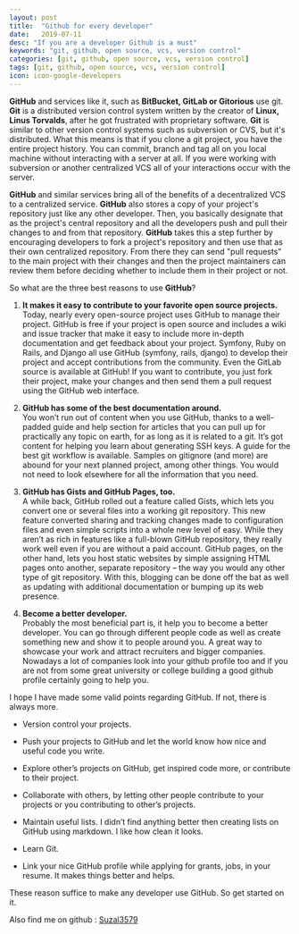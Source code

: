 ```yaml
---
layout: post
title:  "Github for every developer"
date:   2019-07-11
desc: "If you are a developer Github is a must"
keywords: "git, github, open source, vcs, version control"
categories: [git, github, open source, vcs, version control]
tags: [git, github, open source, vcs, version control]
icon: icon-google-developers
---
```


**GitHub** and services like it, such as **BitBucket, GitLab or Gitorious** use git. **Git** is a distributed version control system written by the creator of __Linux, Linus Torvalds__, after he got frustrated with proprietary software. **Git** is similar to other version control systems such as subversion or CVS, but it's distributed. What this means is that if you clone a git project, you have the entire project history. You can commit, branch and tag all on you local machine without interacting with a server at all. If you were working with subversion or another centralized VCS all of your interactions occur with the server. 

**GitHub** and similar services bring all of the benefits of a decentralized VCS to a centralized service. **GitHub** also stores a copy of your project's repository just like any other developer. Then, you basically designate that as the project's central repository and all the developers push and pull their changes to and from that repository. **GitHub** takes this a step further by encouraging developers to fork a project's repository and then use that as their own centralized repository. From there they can send "pull requests" to the main project with their changes and then the project maintainers can review them before deciding whether to include them in their project or not.

So what are the three best reasons to use **GitHub**?

1.	__It makes it easy to contribute to your favorite open source projects.__   
Today, nearly every open-source project uses GitHub to manage their project. GitHub is free if your project is open source and includes a wiki and issue tracker that make it easy to include more in-depth documentation and get feedback about your project. Symfony, Ruby on Rails, and Django all use GitHub (symfony, rails, django) to develop their project and accept contributions from the community. Even the GitLab source is available at GitHub! If you want to contribute, you just fork their project, make your changes and then send them a pull request using the GitHub web interface.

2.	__GitHub has some of the best documentation around.__ <br>
You won’t run out of content when you use GitHub, thanks to a well-padded guide and help section for articles that you can pull up for practically any topic on earth, for as long as it is related to a git. It’s got content for helping you learn about generating SSH keys. A guide for the best git workflow is available. Samples on gitignore (and more) are abound for your next planned project, among other things. You would not need to look elsewhere for all the information that you need.

3.	__GitHub has Gists and GitHub Pages, too.__ <br>
A while back, GitHub rolled out a feature called Gists, which lets you convert one or several files into a working git repository. This new feature converted sharing and tracking changes made to configuration files and even simple scripts into a whole new level of easy. While they aren’t as rich in features like a full-blown GitHub repository, they really work well even if you are without a paid account. GitHub pages, on the other hand, lets you host static websites by simple assigning HTML pages onto another, separate repository – the way you would any other type of git repository. With this, blogging can be done off the bat as well as updating with additional documentation or bumping up its web presence.

4.	__Become a better developer.__ <br>
Probably the most beneficial part is, it help you to become a better developer. You can go through different people code as well as create something new and show it to people around you. A great way to showcase your work and attract recruiters and bigger companies. Nowadays a lot of companies look into your github profile too and if you are not from some great university or college building a good github profile certainly going to help you.


I hope I have made some valid points regarding GitHub. If not,  there is always more.

-	Version control your projects.

-	Push your projects to GitHub and let the world know how nice and useful code you write.

-	Explore other’s projects on GitHub, get inspired code more, or contribute to their project.

-	Collaborate with others, by letting other people contribute to your projects or you contributing to other’s projects.

-	Maintain useful lists. I didn’t find anything better then creating lists on GitHub using markdown. I like how clean it looks.

-	Learn Git.

-	Link your nice GitHub profile while applying for grants, jobs, in your resume. It makes things better and helps.


These reason suffice to make any developer use GitHub. So get started on it. 

Also find me on github : [Suzal3579](http://www.github.com/Suzal3579)
